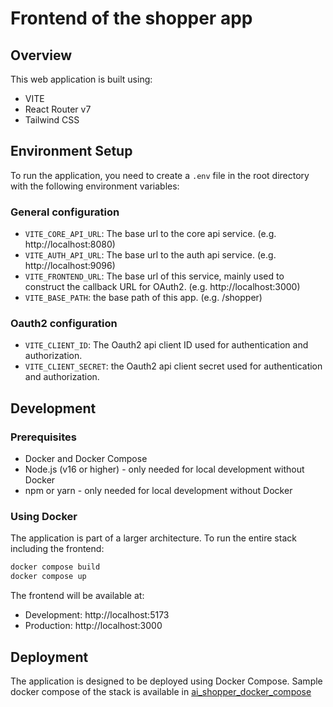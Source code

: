 # Frontend of the shopper app

## Overview
This web application is built using:
- VITE
- React Router v7
- Tailwind CSS

## Environment Setup
To run the application, you need to create a `.env` file in the root directory with the following environment variables:

### General configuration
- `VITE_CORE_API_URL`: The base url to the core api service. (e.g. http://localhost:8080)
- `VITE_AUTH_API_URL`: The base url to the auth api service. (e.g. http://localhost:9096)
- `VITE_FRONTEND_URL`: The base url of this service, mainly used to construct the callback URL for OAuth2. (e.g. http://localhost:3000)
- `VITE_BASE_PATH`: the base path of this app. (e.g. /shopper)

### Oauth2 configuration
- `VITE_CLIENT_ID`: The Oauth2 api client ID used for authentication and authorization.
- `VITE_CLIENT_SECRET`: the Oauth2 api client secret used for authentication and authorization.

## Development

### Prerequisites
- Docker and Docker Compose
- Node.js (v16 or higher) - only needed for local development without Docker
- npm or yarn - only needed for local development without Docker

### Using Docker
The application is part of a larger architecture. To run the entire stack including the frontend:

```bash
docker compose build
docker compose up
```

The frontend will be available at:
- Development: http://localhost:5173
- Production: http://localhost:3000

## Deployment
The application is designed to be deployed using Docker Compose. Sample docker compose of the stack is available in 
[ai_shopper_docker_compose](https://github.com/kdjuwidja/ai_shopper_docker_compose)
